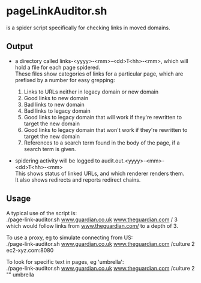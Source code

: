 # pageLinkAuditor.sh
is a spider script specifically for checking links in moved domains.


## Output

* a directory called links-\<yyyy>-\<mm>-\<dd>T\<hh>-\<mm>, which will hold a file for each page spidered.  
These files show categories of links for a particular page, which are prefixed by a number for easy grepping:
  1. Links to URLs neither in legacy domain or new domain
  2. Good links to new domain
  3. Bad links to new domain
  4. Bad links to legacy domain
  5. Good links to legacy domain that will work if they're rewritten to target the new domain
  6. Good links to legacy domain that won't work if they're rewritten to target the new domain
  7. References to a search term found in the body of the page, if a search term is given.

* spidering activity will be logged to audit.out.\<yyyy>-\<mm>-\<dd>T\<hh>-\<mm>  
This shows status of linked URLs, and which renderer renders them.  
It also shows redirects and reports redirect chains.


## Usage

A typical use of the script is:  
./page-link-auditor.sh www.guardian.co.uk www.theguardian.com / 3  
which would follow links from www.theguardian.com/ to a depth of 3.


To use a proxy, eg to simulate connecting from US:  
./page-link-auditor.sh www.guardian.co.uk www.theguardian.com /culture 2 ec2-xyz.com:8080


To look for specific text in pages, eg 'umbrella':  
./page-link-auditor.sh www.guardian.co.uk www.theguardian.com /culture 2 "" umbrella
